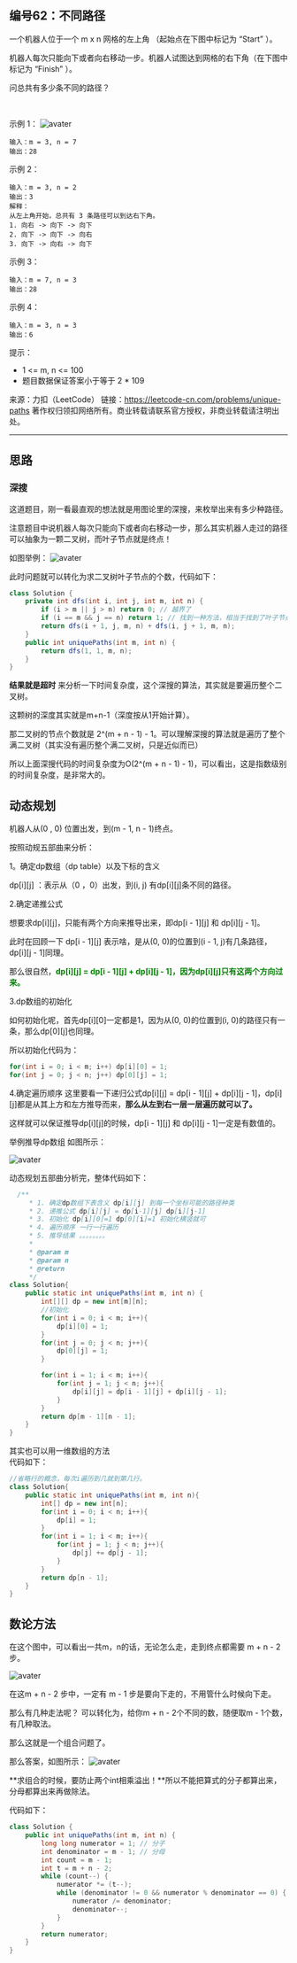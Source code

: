 ## 编号62：不同路径

一个机器人位于一个 m x n 网格的左上角 （起始点在下图中标记为 “Start” ）。

机器人每次只能向下或者向右移动一步。机器人试图达到网格的右下角（在下图中标记为 “Finish” ）。

问总共有多少条不同的路径？

 

示例 1：
![avater](https://assets.leetcode.com/uploads/2018/10/22/robot_maze.png)
```
输入：m = 3, n = 7
输出：28
```
示例 2：
```
输入：m = 3, n = 2
输出：3
解释：
从左上角开始，总共有 3 条路径可以到达右下角。
1. 向右 -> 向下 -> 向下
2. 向下 -> 向下 -> 向右
3. 向下 -> 向右 -> 向下
```
示例 3：
```
输入：m = 7, n = 3
输出：28
```
示例 4：
```
输入：m = 3, n = 3
输出：6
```
提示：

* 1 <= m, n <= 100
* 题目数据保证答案小于等于 2 * 109

来源：力扣（LeetCode）
链接：https://leetcode-cn.com/problems/unique-paths
著作权归领扣网络所有。商业转载请联系官方授权，非商业转载请注明出处。

---
## 思路

### 深搜
这道题目，刚一看最直观的想法就是用图论里的深搜，来枚举出来有多少种路径。

注意题目中说机器人每次只能向下或者向右移动一步，那么其实机器人走过的路径可以抽象为一颗二叉树，而叶子节点就是终点！

如图举例：
![avater](https://camo.githubusercontent.com/2ab5f5bb84c50dcd678e7bf0c0f67bd1bff387efe09046aff13981a4951d0a75/68747470733a2f2f696d672d626c6f672e6373646e696d672e636e2f32303230313230393131333630323730302e706e67)

此时问题就可以转化为求二叉树叶子节点的个数，代码如下：

```java
class Solution {
    private int dfs(int i, int j, int m, int n) {
        if (i > m || j > n) return 0; // 越界了
        if (i == m && j == n) return 1; // 找到一种方法，相当于找到了叶子节点
        return dfs(i + 1, j, m, n) + dfs(i, j + 1, m, n);
    }
    public int uniquePaths(int m, int n) {
        return dfs(1, 1, m, n);
    }
}
```
**结果就是超时** 
来分析一下时间复杂度，这个深搜的算法，其实就是要遍历整个二叉树。

这颗树的深度其实就是m+n-1（深度按从1开始计算）。

那二叉树的节点个数就是 2^(m + n - 1) - 1。可以理解深搜的算法就是遍历了整个满二叉树（其实没有遍历整个满二叉树，只是近似而已）

所以上面深搜代码的时间复杂度为O(2^(m + n - 1) - 1)，可以看出，这是指数级别的时间复杂度，是非常大的。

## 动态规划
机器人从(0 , 0) 位置出发，到(m - 1, n - 1)终点。

按照动规五部曲来分析：

1。确定dp数组（dp table）以及下标的含义

dp[i][j] ：表示从（0 ，0）出发，到(i, j) 有dp[i][j]条不同的路径。

2.确定递推公式

想要求dp[i][j]，只能有两个方向来推导出来，即dp[i - 1][j] 和 dp[i][j - 1]。

此时在回顾一下 dp[i - 1][j] 表示啥，是从(0, 0)的位置到(i - 1, j)有几条路径，dp[i][j - 1]同理。

那么很自然，<span style="color:green">**dp[i][j] = dp[i - 1][j] + dp[i][j - 1]，因为dp[i][j]只有这两个方向过来。**</span>

3.dp数组的初始化

如何初始化呢，首先dp[i][0]一定都是1，因为从(0, 0)的位置到(i, 0)的路径只有一条，那么dp[0][j]也同理。

所以初始化代码为：
```java
for(int i = 0; i < m; i++) dp[i][0] = 1;
for(int j = 0; j < n; j++) dp[0][j] = 1;
```
4.确定遍历顺序
这里要看一下递归公式dp[i][j] = dp[i - 1][j] + dp[i][j - 1]，dp[i][j]都是从其上方和左方推导而来，**那么从左到右一层一层遍历就可以了。**

这样就可以保证推导dp[i][j]的时候，dp[i - 1][j] 和 dp[i][j - 1]一定是有数值的。

举例推导dp数组
如图所示：

![avater](https://camo.githubusercontent.com/0d218e1caf1bde7068b48384c02812d53a9c05bceef33b7ed0a2aa6fd6429851/68747470733a2f2f696d672d626c6f672e6373646e696d672e636e2f32303230313230393131333633313339322e706e67)

动态规划五部曲分析完，整体代码如下：

```java
  /**
     * 1. 确定dp数组下表含义 dp[i][j] 到每一个坐标可能的路径种类
     * 2. 递推公式 dp[i][j] = dp[i-1][j] dp[i][j-1]
     * 3. 初始化 dp[i][0]=1 dp[0][i]=1 初始化横竖就可
     * 4. 遍历顺序 一行一行遍历
     * 5. 推导结果 。。。。。。。。
     *
     * @param m
     * @param n
     * @return
     */
class Solution{
    public static int uniquePaths(int m, int n) {
        int[][] dp = new int[m][n];
        //初始化
        for(int i = 0; i < m; i++){
            dp[i][0] = 1;
        }
        for(int j = 0; j < n; j++){
            dp[0][j] = 1;
        }

        for(int i = 1; i < m; i++){
            for(int j = 1; j < n; j++){
                dp[i][j] = dp[i - 1][j] + dp[i][j - 1];
            }
        }
        return dp[m - 1][n - 1];
    }
}
```


其实也可以用一维数组的方法
</br>代码如下：

```java
//省略行的概念，每次i遍历到几就到第几行。
class Solution{
    public static int uniquePaths(int m, int n){
        int[] dp = new int[n];
        for(int i = 0; i < n; i++){
            dp[i] = 1;
        }
        for(int i = 1; i < m; i++){
            for(int j = 1; j < n; j++){
                dp[j] += dp[j - 1];
            }
        }
        return dp[n - 1];
    }
}
```

## 数论方法
在这个图中，可以看出一共m，n的话，无论怎么走，走到终点都需要 m + n - 2 步。

![avater](https://camo.githubusercontent.com/2ab5f5bb84c50dcd678e7bf0c0f67bd1bff387efe09046aff13981a4951d0a75/68747470733a2f2f696d672d626c6f672e6373646e696d672e636e2f32303230313230393131333630323730302e706e67)

在这m + n - 2 步中，一定有 m - 1 步是要向下走的，不用管什么时候向下走。

那么有几种走法呢？ 可以转化为，给你m + n - 2个不同的数，随便取m - 1个数，有几种取法。

那么这就是一个组合问题了。

那么答案，如图所示：
![avater](https://camo.githubusercontent.com/5d78d86907a2700cf7d8e0ba1c3d4a69629f44d31f285855bc8ef1ae1fe56618/68747470733a2f2f696d672d626c6f672e6373646e696d672e636e2f32303230313230393131333732353332342e706e67)

**求组合的时候，要防止两个int相乘溢出！**所以不能把算式的分子都算出来，分母都算出来再做除法。

代码如下：
```java
class Solution {
    public int uniquePaths(int m, int n) {
        long long numerator = 1; // 分子
        int denominator = m - 1; // 分母
        int count = m - 1;
        int t = m + n - 2;
        while (count--) {
            numerator *= (t--);
            while (denominator != 0 && numerator % denominator == 0) {
                numerator /= denominator;
                denominator--;
            }
        }
        return numerator;
    }
}
```